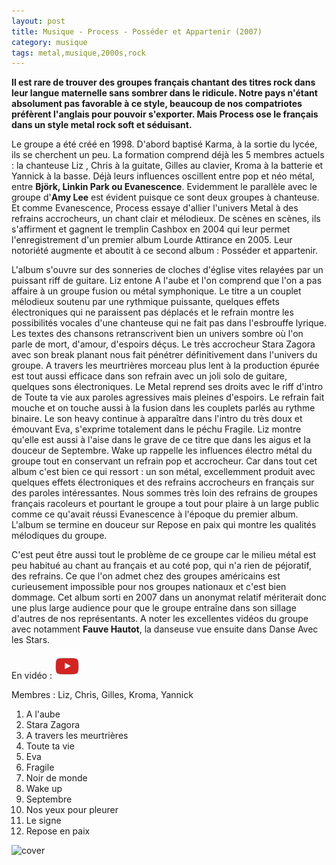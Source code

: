 ```yaml
---
layout: post
title: Musique - Process - Posséder et Appartenir (2007)
category: musique
tags: metal,musique,2000s,rock
---
```


**Il est rare de trouver des groupes français chantant des titres rock dans leur langue maternelle sans sombrer dans le ridicule. Notre pays n'étant absolument pas favorable à ce style, beaucoup de nos compatriotes préfèrent l'anglais pour pouvoir s'exporter. Mais Process ose le français dans un style metal rock soft et séduisant.**

Le groupe a été créé en 1998. D'abord baptisé Karma, à la sortie du lycée, ils se cherchent un peu. La formation comprend déjà les 5 membres actuels : la chanteuse Liz , Chris à la guitate, Gilles au clavier, Kroma à la batterie et Yannick à la basse. Déjà leurs influences oscillent entre pop et néo métal, entre **Björk, Linkin Park **ou** Evanescence**. Evidemment le parallèle avec le groupe d'**Amy Lee** est évident puisque ce sont deux groupes à chanteuse. Et comme Evanescence, Process essaye d'allier l'univers Metal à des refrains accrocheurs, un chant clair et mélodieux. De scènes en scènes, ils s'affirment et gagnent le tremplin Cashbox en 2004 qui leur permet l'enregistrement d'un premier album Lourde Attirance en 2005. Leur notoriété augmente et aboutit à ce second album : Posséder et appartenir.

L'album s'ouvre sur des sonneries de cloches d'église vites relayées par un puissant riff de guitare. Liz entone A l'aube et l'on comprend que l'on a pas affaire à un groupe fusion ou métal symphonique. Le titre a un couplet mélodieux soutenu par une rythmique puissante, quelques effets électroniques qui ne paraissent pas déplacés et le refrain montre les possibilités vocales d'une chanteuse qui ne fait pas dans l'esbrouffe lyrique. Les textes des chansons retranscrivent bien un univers sombre où l'on parle de mort, d'amour, d'espoirs déçus. Le très accrocheur Stara Zagora avec son break planant nous fait pénétrer définitivement dans l'univers du groupe. A travers les meurtrières morceau plus lent à la production épurée est tout aussi efficace dans son refrain avec un joli solo de guitare, quelques sons électroniques. Le Metal reprend ses droits avec le riff d'intro de Toute ta vie aux paroles agressives mais pleines d'espoirs. Le refrain fait mouche et on touche aussi à la fusion dans les couplets parlés au rythme binaire. Le son heavy continue à apparaître dans l'intro du très doux et émouvant Eva, s'exprime totalement dans le péchu Fragile. Liz montre qu'elle est aussi à l'aise dans le grave de ce titre que dans les aigus et la douceur de Septembre. Wake up rappelle les influences électro métal du groupe tout en conservant un refrain pop et accrocheur. Car dans tout cet album c'est bien ce qui ressort : un son métal, excellemment produit avec quelques effets électroniques et des refrains accrocheurs en français sur des paroles intéressantes. Nous sommes très loin des refrains de groupes français racoleurs et pourtant le groupe a tout pour plaire à un large public comme ce qu'avait réussi Evanescence à l'époque du premier album. L'album se termine en douceur sur Repose en paix qui montre les qualités mélodiques du groupe.

C'est peut être aussi tout le problème de ce groupe car le milieu métal est peu habitué au chant au français et au coté pop, qui n'a rien de péjoratif, des refrains. Ce que l'on admet chez des groupes américains est curieusement impossible pour nos groupes nationaux et c'est bien dommage. Cet album sorti en 2007 dans un anonymat relatif mériterait donc une plus large audience pour que le groupe entraîne dans son sillage d'autres de nos représentants. A noter les excellentes vidéos du groupe avec notamment **Fauve Hautot**, la danseuse vue ensuite dans Danse Avec les Stars.

En vidéo : [![video](/images/youtube.png)](https://www.youtube.com/watch?v=ex400jcsBkU)

Membres : Liz, Chris, Gilles, Kroma, Yannick

1. A l'aube
2. Stara Zagora 
3. A travers les meurtrières
4. Toute ta vie 
5. Eva 
6. Fragile
7. Noir de monde 
8. Wake up
9. Septembre 
10. Nos yeux pour pleurer
11. Le signe 
12. Repose en paix

![cover](https://filedn.eu/llqi9IBxlYouGRXYG2xlROb/img/2008/processposseder.jpg)
